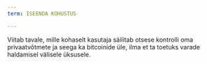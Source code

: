 ```yaml
---
term: ISEENDA KOHUSTUS

---
```

Viitab tavale, mille kohaselt kasutaja säilitab otsese kontrolli oma privaatvõtmete ja seega ka bitcoinide üle, ilma et ta toetuks varade haldamisel välisele üksusele.